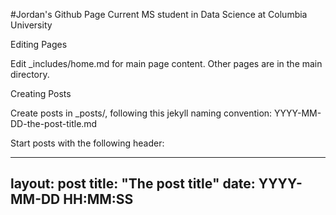 #Jordan's Github Page
Current MS student in Data Science at Columbia University

Editing Pages

Edit _includes/home.md for main page content. Other pages are in the main directory.

Creating Posts

Create posts in _posts/, following this jekyll naming convention: YYYY-MM-DD-the-post-title.md

Start posts with the following header:

  ---
  layout: post
  title:  "The post title"
  date:   YYYY-MM-DD HH:MM:SS
  ---
